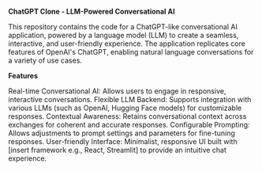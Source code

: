 **ChatGPT Clone - LLM-Powered Conversational AI**

This repository contains the code for a ChatGPT-like conversational AI application, powered by a language model (LLM) to create a seamless, interactive, and user-friendly experience. The application replicates core features of OpenAI's ChatGPT, enabling natural language conversations for a variety of use cases.

**Features**

Real-time Conversational AI: Allows users to engage in responsive, interactive conversations.
Flexible LLM Backend: Supports integration with various LLMs (such as OpenAI, Hugging Face models) for customizable responses.
Contextual Awareness: Retains conversational context across exchanges for coherent and accurate responses.
Configurable Prompting: Allows adjustments to prompt settings and parameters for fine-tuning responses.
User-friendly Interface: Minimalist, responsive UI built with [insert framework e.g., React, Streamlit] to provide an intuitive chat experience.

